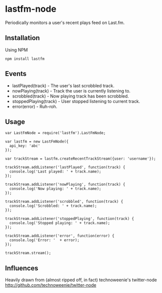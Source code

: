 # lastfm-node

Periodically monitors a user's recent plays feed on Last.fm.

## Installation

Using NPM

    npm install lastfm


## Events

* lastPlayed(track) - The user's last scrobbled track.
* nowPlaying(track) - Track the user is currently listening to.
* scrobbled(track) - Now playing track has been scrobbled.
* stoppedPlaying(track) - User stopped listening to current track.
* error(error) - Ruh-roh.

## Usage

    var LastFmNode = require('lastfm').LastFmNode;
    
    var lastfm = new LastFmNode({
      api_key: 'abc'
    });

    var trackStream = lastfm.createRecentTrackStream({user: 'username'});
    
    trackStream.addListener('lastPlayed', function(track) {
      console.log('Last played: ' + track.name);
    });
    
    trackStream.addListener('nowPlaying', function(track) {
      console.log('Now playing: ' + track.name);
    });

    trackStream.addListener('scrobbled', function(track) {
      console.log('Scrobbled: ' + track.name);
    });

    trackStream.addListener('stoppedPlaying', function(track) {
      console.log('Stopped playing: ' + track.name);
    });

    trackStream.addListener('error', function(error) {
      console.log('Error: '  + error);
    });

    trackStream.stream();

## Influences

Heavily drawn from (almost ripped off, in fact) technoweenie's twitter-node  
http://github.com/technoweenie/twitter-node
